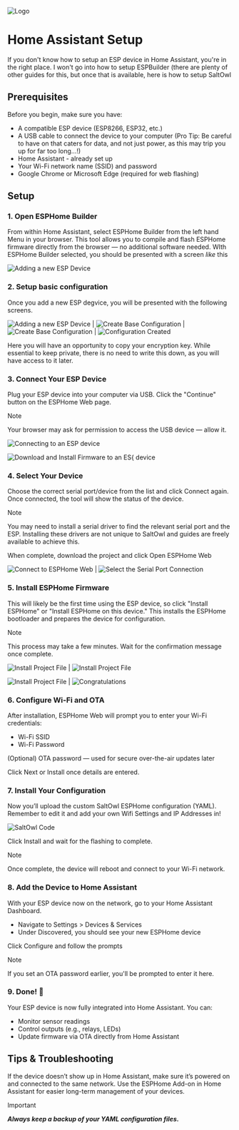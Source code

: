 ![Logo](images/F498E0E6-CF5C-4971-8338-FA385F59BA8C.png "Logo")

# Home Assistant Setup

If you don't know how to setup an ESP device in Home Assistant, you're in the right place.   I won't go into how to setup ESPBuilder (there are plenty of other guides for this, but once that is available, here is how to setup SaltOwl



## Prerequisites

Before you begin, make sure you have:

* A compatible ESP device (ESP8266, ESP32, etc.)
* A USB cable to connect the device to your computer (Pro Tip: Be careful to have on that caters for data, and not just power, as this may trip you up for far too long...!)
* Home Assistant - already set up
* Your Wi-Fi network name (SSID) and password
* Google Chrome or Microsoft Edge (required for web flashing)



## Setup

### 1. Open ESPHome Builder
   From within Home Assistant, select ESPHome Builder from the left hand Menu in your browser.
   This tool allows you to compile and flash ESPHome firmware directly from the browser — no additional software needed.
   WIth ESPHome Builder selected, you should be presented with a screen _like_ this

![Adding a new ESP Device](../images/ESP-Home-1.png "Adding a new ESP Device")




### 2. Setup basic configuration
Once you add a new ESP degvice, you will be presented with the following screens.  

![Adding a new ESP Device](../images/ESP-Home-2.png "Adding a new ESP Device") | 
![Create Base Configuration](../images/ESP-Home-3a.png "Create Base Configuration") |
![Create Base Configuration](../images/ESP-Home-4.png "Create Base Configuration") |
![Configuration Created](../images/ESP-Home-5.png "Configuration Created")

Here you will have an opportunity to copy your encryption key.   While essential to keep private, there is no need to write this down, as you will have access to it later.

   
### 3. Connect Your ESP Device
   Plug your ESP device into your computer via USB.
   Click the "Continue" button on the ESPHome Web page.

> [!Note]
Your browser may ask for permission to access the USB device — allow it.

![Connecting to an ESP device](../images/ESP-Home-6.png "Connecting to an ESP Device")

![Download and Install Firmware to an ES{ device](../images/ESP-Home-7.png "Download and Install Firmware to an ES{ device")


### 4. Select Your Device
   Choose the correct serial port/device from the list and click Connect again.
   Once connected, the tool will show the status of the device.


> [!Note]
You may need to install a serial driver to find the relevant serial port and the ESP.  Installing these drivers are not unique to SaltOwl and guides are freely available to achieve this.

When complete, download the project and click Open ESPHome Web

![Connect to ESPHome Web](../images/ESP-Home-8.png "Connect to ESPHOme Web") |
![Select the Serial Port Connection](../images/ESP-Home-9.png "Select the Serial Port Connection")


### 5. Install ESPHome Firmware
   This will likely be the first time using the ESP device, so click "Install ESPHome" or "Install ESPHome on this device."
   This installs the ESPHome bootloader and prepares the device for configuration.


> [!Note]
This process may take a few minutes. Wait for the confirmation message once complete.

![Install Project File](../images/ESP-Home-10.png "Install Project File") |
![Install Project File](../images/ESP-Home-11a.png "Install Project File")

![Install Project File](../images/ESP-Home-13.png "Install Project File") |
![Congratulations](../images/ESP-Home-14.png "Congratulations")



### 6. Configure Wi-Fi and OTA
   After installation, ESPHome Web will prompt you to enter your Wi-Fi credentials:

* Wi-Fi SSID
* Wi-Fi Password

(Optional) OTA password — used for secure over-the-air updates later

Click Next or Install once details are entered.


### 7. Install Your Configuration
   Now you’ll upload the custom SaltOwl ESPHome configuration (YAML).
   Remember to edit it and add your own Wifi Settings and IP Addresses in!
   
![SaltOwl Code ](../images/ESP-Home-15.png "SaltOwl Code")


Click Install and wait for the flashing to complete.

> [!Note]
Once complete, the device will reboot and connect to your Wi-Fi network.


### 8. Add the Device to Home Assistant
   With your ESP device now on the network, go to your Home Assistant Dashboard.

* Navigate to Settings > Devices \& Services
* Under Discovered, you should see your new ESPHome device

Click Configure and follow the prompts


> [!Note]
If you set an OTA password earlier, you'll be prompted to enter it here.


### 9. Done! 🎉
   Your ESP device is now fully integrated into Home Assistant. You can:

* Monitor sensor readings
* Control outputs (e.g., relays, LEDs)
* Update firmware via OTA directly from Home Assistant


## Tips \& Troubleshooting
If the device doesn’t show up in Home Assistant, make sure it’s powered on and connected to the same network.
Use the ESPHome Add-on in Home Assistant for easier long-term management of your devices.


> [!Important]
***Always keep a backup of your YAML configuration files.***



